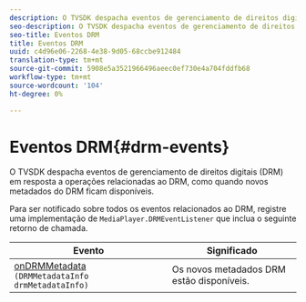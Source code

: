 ```yaml
---
description: O TVSDK despacha eventos de gerenciamento de direitos digitais (DRM) em resposta a operações relacionadas ao DRM, como quando novos metadados do DRM ficam disponíveis.
seo-description: O TVSDK despacha eventos de gerenciamento de direitos digitais (DRM) em resposta a operações relacionadas ao DRM, como quando novos metadados do DRM ficam disponíveis.
seo-title: Eventos DRM
title: Eventos DRM
uuid: c4d96e06-2268-4e38-9d05-68ccbe912484
translation-type: tm+mt
source-git-commit: 5908e5a3521966496aeec0ef730e4a704fddfb68
workflow-type: tm+mt
source-wordcount: '104'
ht-degree: 0%

---
```



# Eventos DRM{#drm-events}

O TVSDK despacha eventos de gerenciamento de direitos digitais (DRM) em resposta a operações relacionadas ao DRM, como quando novos metadados do DRM ficam disponíveis.

Para ser notificado sobre todos os eventos relacionados ao DRM, registre uma implementação de `MediaPlayer.DRMEventListener` que inclua o seguinte retorno de chamada.

| Evento | Significado |
|---|---|
| [onDRMMetadata](https://help.adobe.com/en_US/primetime/api/psdk/javadoc_1.4/com/adobe/mediacore/MediaPlayer.DRMEventListener.html#onDRMMetadata(DRMMetadataInfo)) `(DRMMetadataInfo drmMetadataInfo)` | Os novos metadados DRM estão disponíveis. |

